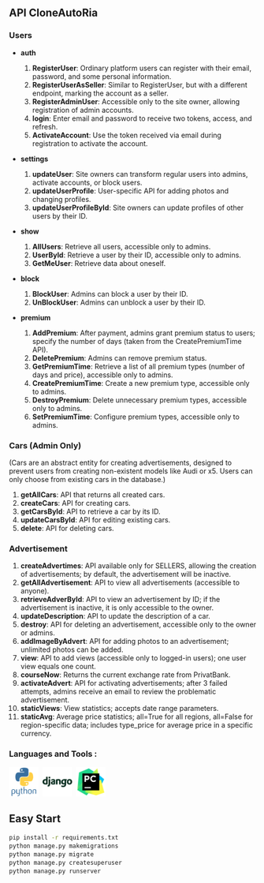 ## API CloneAutoRia

### Users

-   **auth**

    1. **RegisterUser**: Ordinary platform users can register with their email, password, and some personal information.
    2. **RegisterUserAsSeller**: Similar to RegisterUser, but with a different endpoint, marking the account as a seller.
    3. **RegisterAdminUser**: Accessible only to the site owner, allowing registration of admin accounts.
    4. **login**: Enter email and password to receive two tokens, access, and refresh.
    5. **ActivateAccount**: Use the token received via email during registration to activate the account.

-   **settings**

    1. **updateUser**: Site owners can transform regular users into admins, activate accounts, or block users.
    2. **updateUserProfile**: User-specific API for adding photos and changing profiles.
    3. **updateUserProfileById**: Site owners can update profiles of other users by their ID.

-   **show**

    1. **AllUsers**: Retrieve all users, accessible only to admins.
    2. **UserById**: Retrieve a user by their ID, accessible only to admins.
    3. **GetMeUser**: Retrieve data about oneself.

-   **block**

    1. **BlockUser**: Admins can block a user by their ID.
    2. **UnBlockUser**: Admins can unblock a user by their ID.

-   **premium**
    1. **AddPremium**: After payment, admins grant premium status to users; specify the number of days (taken from the CreatePremiumTime API).
    2. **DeletePremium**: Admins can remove premium status.
    3. **GetPremiumTime**: Retrieve a list of all premium types (number of days and price), accessible only to admins.
    4. **CreatePremiumTime**: Create a new premium type, accessible only to admins.
    5. **DestroyPremium**: Delete unnecessary premium types, accessible only to admins.
    6. **SetPremiumTime**: Configure premium types, accessible only to admins.

### Cars (Admin Only)

(Cars are an abstract entity for creating advertisements, designed to prevent users from creating non-existent models like Audi or x5. Users can only choose from existing cars in the database.)

1. **getAllCars**: API that returns all created cars.
2. **createCars**: API for creating cars.
3. **getCarsById**: API to retrieve a car by its ID.
4. **updateCarsById**: API for editing existing cars.
5. **delete**: API for deleting cars.

### Advertisement

1. **createAdvertimes**: API available only for SELLERS, allowing the creation of advertisements; by default, the advertisement will be inactive.
2. **getAllAdvertisement**: API to view all advertisements (accessible to anyone).
3. **retrieveAdverById**: API to view an advertisement by ID; if the advertisement is inactive, it is only accessible to the owner.
4. **updateDescription**: API to update the description of a car.
5. **destroy**: API for deleting an advertisement, accessible only to the owner or admins.
6. **addImageByAdvert**: API for adding photos to an advertisement; unlimited photos can be added.
7. **view**: API to add views (accessible only to logged-in users); one user view equals one count.
8. **courseNow**: Returns the current exchange rate from PrivatBank.
9. **activateAdvert**: API for activating advertisements; after 3 failed attempts, admins receive an email to review the problematic advertisement.
10. **staticViews**: View statistics; accepts date range parameters.
11. **staticAvg**: Average price statistics; all=True for all regions, all=False for region-specific data; includes type_price for average price in a specific currency.

### Languages and Tools :

<div>
  <img src="https://github.com/devicons/devicon/blob/master/icons/python/python-original-wordmark.svg" title="Python" alt="Python" width="60" height="60"/>&nbsp;
  <img src="https://github.com/devicons/devicon/blob/master/icons/django/django-plain-wordmark.svg" title="Django" alt="Django " width="60" height="60"/>&nbsp;
 <img src="https://github.com/devicons/devicon/blob/master/icons/pycharm/pycharm-original.svg" title="Pycharm" alt="Pycharm" width="60" height="60"/>&nbsp;
</div>

## Easy Start

```bash
pip install -r requirements.txt
python manage.py makemigrations
python manage.py migrate
python manage.py createsuperuser 
python manage.py runserver
